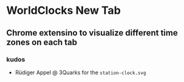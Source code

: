 # WorldClocks New Tab
## Chrome extensino to visualize different time zones on each tab

### kudos
- Rüdiger Appel @ 3Quarks for the `station-clock.svg`
